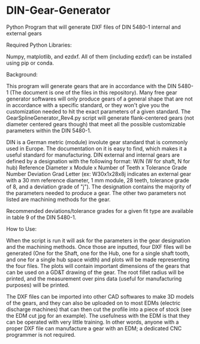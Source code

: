 # DIN-Gear-Generator
Python Program that will generate DXF files of DIN 5480-1 internal and external gears

Required Python Libraries:

Numpy, matplotlib, and ezdxf. All of them (including ezdxf) can be installed using pip or conda.

Background:

This program will generate gears that are in accordance with the DIN 5480-1 (The document is one of the files in this repository). Many free gear generator softwares will only produce gears of a general shape that are not in accordance with a specific standard, or they won't give you the customization needed to hit the exact parameters of a given standard. The GearSplineGenerator_Rev4.py script will generate flank-centered gears (not diameter centered gears though) that meet all the possible customizable parameters within the DIN 5480-1.

DIN is a German metric (module) involute gear standard that is commonly used in Europe. The documentation on it is easy to find, which makes it a useful standard for manufacturing. DIN external and internal gears are defined by a designation with the following format: W/N (W for shaft, N for hub) Reference Diameter x Module x Number of Teeth x Tolerance Grade Number Deviation Grad Letter (ex: W30x1x28x8j indicates an external gear with a 30 mm reference diameter, 1 mm module, 28 teeth, tolerance grade of 8, and a deviation grade of "j"). The designation contains the majority of the parameters needed to  produce a gear. The other two parameters not listed are machining methods for the gear.

Recommended deviations/tolerance grades for a given fit type are available in table 9 of the DIN 5480-1.

How to Use:

When the script is run it will ask for the parameters in the gear designation and the machining methods. Once those are inputted, four DXF files will be generated (One for the Shaft, one for the Hub, one for a single shaft tooth, and one for a single hub space width) and plots will be made representing the four files. The plots will contain important dimensions of the gears that can be used on a GD&T drawing of the gear. The root fillet radius will be printed, and the measurement over pins data (useful for manufacturing purposes) will be printed.

The DXF files can be imported into other CAD softwares to make 3D models of the gears, and they can also be uploaded on to most EDMs (electric discharge machines) that can then cut the profile into a piece of stock (see the EDM cut jpg for an example). The usefulness with the EDM is that they can be operated with very little training. In other words, anyone with a proper DXF file can manufacture a gear with an EDM; a dedicated CNC programmer is not required.





